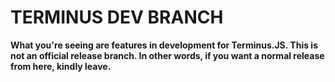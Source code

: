 # TERMINUS DEV BRANCH
__What you're seeing are features in development for Terminus.JS. This is not an official release branch. In other words, if you want a normal release from here, kindly leave.__
